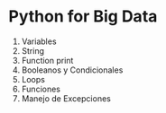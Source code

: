 # Python for Big Data

1. Variables
2. String 
3. Function print
4. Booleanos y Condicionales
5. Loops
6. Funciones
7. Manejo de Excepciones